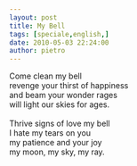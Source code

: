 ```yaml
---
layout: post
title: My Bell
tags: [speciale,english,]
date: 2010-05-03 22:24:00
author: pietro
---
```

Come clean my bell<br/>revenge your thirst of happiness<br/>and beam your wonder rages<br/>will light our skies for ages.<br/><br/>Thrive signs of love my bell<br/>I hate my tears on you<br/>my patience and your joy<br/>my moon, my sky, my ray.

